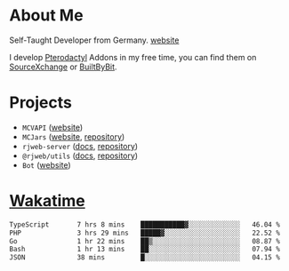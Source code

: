# About Me

Self-Taught Developer from Germany. [website](https://rjansen.dev)

I develop [Pterodactyl](https://pterodactyl.io) Addons in my free time, you can find
them on [SourceXchange](https://www.sourcexchange.net/teams/356/profile) or [BuiltByBit](https://builtbybit.com/search/3078009).

# Projects

- `MCVAPI` ([website](https://versions.mcjars.app))
- `MCJars` ([website](https://mcjars.app), [repository](https://github.com/0x7d8/mcjar))
- `rjweb-server` ([docs](https://server.rjweb.dev), [repository](https://github.com/0x7d8/NPM_WEB-SERVER))
- `@rjweb/utils` ([docs](https://utils.rjweb.dev), [repository](https://github.com/0x7d8/rjweb-utils))
- `Bot` ([website](https://bot.rjns.dev))

# [Wakatime](https://wakatime.com/@0x7d8)

<!--START_SECTION:waka-->

```txt
TypeScript       7 hrs 8 mins    ███████████▓░░░░░░░░░░░░░   46.04 %
PHP              3 hrs 29 mins   █████▓░░░░░░░░░░░░░░░░░░░   22.52 %
Go               1 hr 22 mins    ██▒░░░░░░░░░░░░░░░░░░░░░░   08.87 %
Bash             1 hr 13 mins    ██░░░░░░░░░░░░░░░░░░░░░░░   07.94 %
JSON             38 mins         █░░░░░░░░░░░░░░░░░░░░░░░░   04.15 %
```

<!--END_SECTION:waka-->

